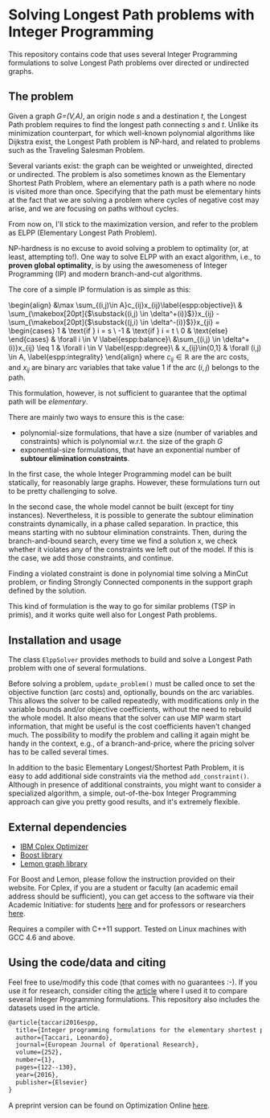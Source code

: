 Solving Longest Path problems with Integer Programming
====

This repository contains code that uses several Integer Programming formulations to solve
Longest Path problems over directed or undirected graphs.

The problem
---

Given a graph *G=(V,A)*, an origin node *s* and a destination *t*, the Longest Path problem 
requires to find the longest path connecting *s* and *t*.
Unlike its minimization counterpart, for which well-known polynomial algorithms like Dijkstra exist, 
the Longest Path problem is NP-hard, and related to problems such as the Traveling Salesman Problem. 

Several variants exist: the graph can be weighted or unweighted, directed or undirected.
The problem is also sometimes known as the Elementary Shortest Path Problem,
where an elementary path is a path where no node is visited more than once. 
Specifying that the path must be elementary hints at the fact that we are solving a problem where
cycles of negative cost may arise, and we are focusing on paths without cycles.

From now on, I'll stick to the maximization version, and refer to the problem as ELPP (Elementary Longest Path Problem).

NP-hardness is no excuse to avoid solving a problem to optimality (or, at least, attempting to!).
One way to solve ELPP with an exact algorithm, i.e., to **proven global optimality**, 
is by using the awesomeness of Integer Programming (IP) and modern branch-and-cut algorithms.

The core of a simple IP formulation is as simple as this:

\begin{align}
   &\max \sum_{(i,j)\in A}c_{ij}x_{ij}\label{espp:objective}\\
   & \sum_{\makebox[20pt]{$\substack{(i,j) \in \delta^+(i)}$}}x_{ij} - \sum_{\makebox[20pt]{$\substack{(j,i) \in \delta^-(i)}$}}x_{ji} = 
\begin{cases}
   1 & \text{if } i = s \\
   -1 & \text{if } i = t \\
   0   & \text{else} \end{cases} & \forall i \in V \label{espp:balance}\\
&\sum_{(i,j) \in \delta^+(i)}x_{ij} \leq 1 & \forall i \in V \label{espp:degree}\\
&  x_{ij}\in\{0,1\} & \forall (i,j) \in A, \label{espp:integrality}
\end{align}
where $c_{ij}\in \mathbb{R}$ are the arc costs, and
$x_{ij}$ are binary arc variables that take value 1 if the arc $(i,j)$ belongs to the path. 

This formulation, however, is not sufficient to guarantee that the optimal path will be *elementary*.

There are mainly two ways to ensure this is the case:
- polynomial-size formulations, that have a size (number of variables and constraints) which is polynomial w.r.t. the size of the graph *G*
- exponential-size formulations, that have an exponential number of **subtour elimination constraints**.

In the first case, the whole Integer Programming model can be built statically, for reasonably large graphs. 
However, these formulations turn out to be pretty challenging to solve.

In the second case, the whole model cannot be built (except for tiny instances). Nevertheless, it is possible to generate
the subtour elimination constraints dynamically, in a phase called separation. 
In practice, this means starting with no subtour elimination constraints. 
Then, during the branch-and-bound search, every time we find a solution x, we check whether it violates
any of the constraints we left out of the model. If this is the case, we add those constraints, and continue.

Finding a violated constraint is done in polynomial time solving a MinCut problem, or finding Strongly Connected components
in the support graph defined by the solution.

This kind of formulation is the way to go for similar problems (TSP in primis), and it works quite well also
for Longest Path problems.

Installation and usage
---

The class `ElppSolver` provides methods to build and solve a Longest Path problem with one of several formulations.

Before solving a problem, `update_problem()` must be called once to set the objective function
(arc costs) and, optionally, bounds on the arc variables.
This allows the solver to be called repeatedly, with modifications
only in the variable bounds and/or objective coefficients, without the need to rebuild
the whole model. It also means that the solver can use MIP warm start information,
that might be useful is the cost coefficients haven't changed much.
The possibility to modify the problem and calling it again might be handy in the context, 
e.g., of a branch-and-price, where the pricing solver has to be called several times.

In addition to the basic Elementary Longest/Shortest Path Problem, it is easy to add additional side constraints
via the method `add_constraint()`. 
Although in presence of additional constraints, you might want to consider a specialized algorithm,
a simple, out-of-the-box Integer Programming approach can give you pretty good results, and it's extremely flexible.

External dependencies
---

- [IBM Cplex Optimizer](https://www-01.ibm.com/software/commerce/optimization/cplex-optimizer/) 
- [Boost library](http://www.boost.org)
- [Lemon graph library](http://lemon.cs.elte.hu/)

For Boost and Lemon, please follow the instruction provided on their website.
For Cplex, if you are a student or faculty (an academic email address should be sufficient), you can get access to the software via their Academic Initiative:
for students [here](https://ibm.onthehub.com/WebStore/OfferingDetails.aspx?o=9b4eadea-9776-e611-9421-b8ca3a5db7a1)
and for professors or researchers [here](https://ibm.onthehub.com/WebStore/OfferingDetails.aspx?o=6fcc1096-7169-e611-9420-b8ca3a5db7a1).

Requires a compiler with C++11 support. Tested on Linux machines with GCC 4.6 and above.

Using the code/data and citing
--

Feel free to use/modify this code (that comes with no guarantees :-). 
If you use it for research, consider citing the 
[article](http://dx.doi.org/10.1016/j.ejor.2016.01.003) where I used it to compare several Integer Programming formulations.
This repository also includes the datasets used in the article.

``` tex
@article{taccari2016espp,
  title={Integer programming formulations for the elementary shortest path problem},
  author={Taccari, Leonardo},
  journal={European Journal of Operational Research},
  volume={252},
  number={1},
  pages={122--130},
  year={2016},
  publisher={Elsevier}
}
```

A preprint version can be found on Optimization Online [here](http://www.optimization-online.org/DB_FILE/2014/09/4560.pdf).
